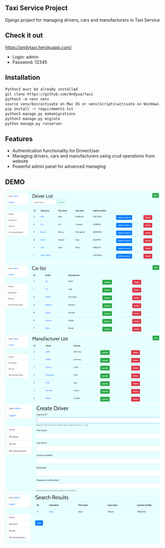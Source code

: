 ## Taxi Service Project

Django project for managing drivers, cars and manufacturers in Taxi Service

## Check it out

https://andytaxi.herokuapp.com/

- Login: admin
- Password: 12345

## Installation
```
Python3 must be already installed
git clone https://github.com/4ndyua/taxi
python3 -m venv venv
source venv/bin/activate on Mac OS or venv\Scripts\activate on Windows
pip install -r requirements.txt
python3 manage.py makemigrations
python3 manage.py migrate
python manage.py runserver
```

## Features

- Authentication functionality for Driver/User
- Managing drivers, cars and manufacturers using crud operations from website
- Powerful admin panel for advanced managing

## DEMO

![demo](demo.png)
![demo2](demo2.png)
![demo3](demo3.png)
![demo4](demo4.png)
![demo5](demo5.png)
